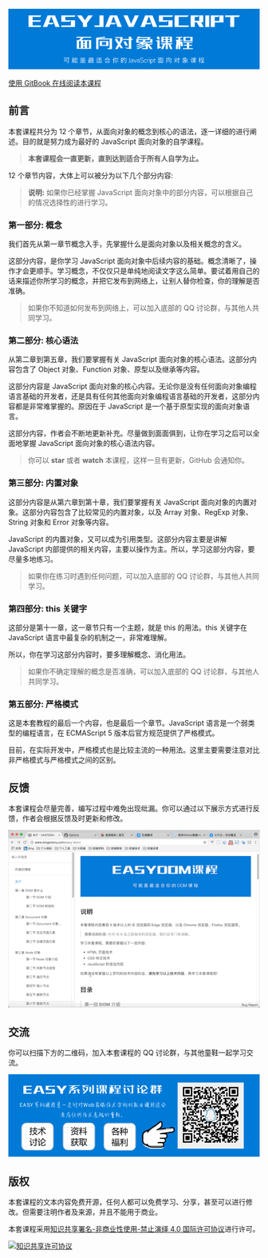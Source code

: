 ![](images/cover.png)

[使用 GitBook 在线阅读本课程](http://www.longestory.com/easy-javascript/)

## 前言

本套课程共分为 12 个章节，从面向对象的概念到核心的语法，逐一详细的进行阐述。目的就是努力成为最好的 JavaScript 面向对象的自学课程。

> **本套课程会一直更新，直到达到适合于所有人自学为止。**

12 个章节内容，大体上可以被分为以下几个部分内容:

> **说明:** 如果你已经掌握 JavaScript 面向对象中的部分内容，可以根据自己的情况选择性的进行学习。

### 第一部分: 概念

我们首先从第一章节概念入手，先掌握什么是面向对象以及相关概念的含义。

这部分内容，是你学习 JavaScript 面向对象中后续内容的基础。概念清晰了，操作才会更顺手。学习概念，不仅仅只是单纯地阅读文字这么简单。要试着用自己的话来描述你所学习的概念，并把它发布到网络上，让别人替你检查，你的理解是否准确。

> 如果你不知道如何发布到网络上，可以加入底部的 QQ 讨论群，与其他人共同学习。

### 第二部分: 核心语法

从第二章到第五章，我们要掌握有关 JavaScript 面向对象的核心语法。这部分内容包含了 Object 对象、Function 对象、原型以及继承等内容。

这部分内容是 JavaScript 面向对象的核心内容。无论你是没有任何面向对象编程语言基础的开发者，还是具有任何其他面向对象编程语言基础的开发者，这部分内容都是非常难掌握的。原因在于 JavaScript 是一个基于原型实现的面向对象语言。

这部分内容，作者会不断地更新补充。尽量做到面面俱到，让你在学习之后可以全面地掌握 JavaScript 面向对象的核心语法内容。

> 你可以 **star** 或者 **watch** 本课程，这样一旦有更新，GitHub 会通知你。

### 第三部分: 内置对象

这部分内容是从第六章到第十章，我们要掌握有关 JavaScript 面向对象的内置对象。这部分内容包含了比较常见的内置对象，以及 Array 对象、RegExp 对象、String 对象和 Error 对象等内容。

JavaScript 的内置对象，又可以成为引用类型。这部分内容主要是讲解 JavaScript 内部提供的相关内容，主要以操作为主。所以，学习这部分内容，要尽量多地练习。

> 如果你在练习时遇到任何问题，可以加入底部的 QQ 讨论群，与其他人共同学习。

### 第四部分: this 关键字

这部分是第十一章，这一章节只有一个主题，就是 this 的用法。this 关键字在 JavaScript 语言中最复杂的机制之一，非常难理解。

所以，你在学习这部分内容时，要多理解概念、消化用法。

> 如果你不确定理解的概念是否准确，可以加入底部的 QQ 讨论群，与其他人共同学习。

### 第五部分: 严格模式

这是本套教程的最后一个内容，也是最后一个章节。JavaScript 语言是一个弱类型的编程语言，在 ECMAScript 5 版本后官方规范提供了严格模式。

目前，在实际开发中，严格模式也是比较主流的一种用法。这里主要需要注意对比非严格模式与严格模式之间的区别。

## 反馈

本套课程会尽量完善，编写过程中难免出现纰漏。你可以通过以下展示方式进行反馈，作者会根据反馈及时更新和修改。

![](images/github-issue-feedback.gif)

## 交流

你可以扫描下方的二维码，加入本套课程的 QQ 讨论群，与其他童鞋一起学习交流。

![](images/connection.png)

## 版权

本套课程的文本内容免费开源，任何人都可以免费学习、分享，甚至可以进行修改。但需要注明作者及来源，并且不能用于商业。

本套课程采用<a rel="license" href="http://creativecommons.org/licenses/by-nc-nd/4.0/">知识共享署名-非商业性使用-禁止演绎 4.0 国际许可协议</a>进行许可。

<a rel="license" href="http://creativecommons.org/licenses/by-nc-nd/4.0/"><img alt="知识共享许可协议" style="border-width:0" src="https://i.creativecommons.org/l/by-nc-nd/4.0/88x31.png" /></a><br />